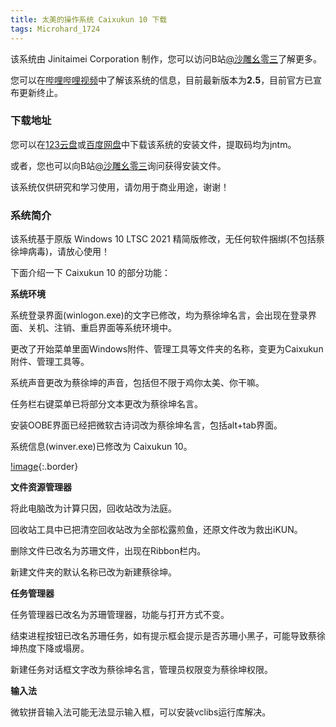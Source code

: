 ```yaml
---
title: 太美的操作系统 Caixukun 10 下载
tags: Microhard_1724
---
```


该系统由 Jinitaimei Corporation 制作，您可以访问B站[@沙雕幺零三](https://space.bilibili.com/1014355041)了解更多。

您可以在[哔哩哔哩视频](https://www.bilibili.com/video/BV1ie4y1V7VZ)中了解该系统的信息，目前最新版本为**2.5**，目前官方已宣布更新终止。

### 下载地址

您可以在[123云盘](https://www.123pan.com/s/0kjKVv-ngRgh)或[百度网盘](https://pan.baidu.com/s/1JAzOCEE4s32qIdg9Rgnj9Q?pwd=jntm)中下载该系统的安装文件，提取码均为jntm。

或者，您也可以向B站[@沙雕幺零三](https://space.bilibili.com/1014355041)询问获得安装文件。

该系统仅供研究和学习使用，请勿用于商业用途，谢谢！

### 系统简介

该系统基于原版 Windows 10 LTSC 2021 精简版修改，无任何软件捆绑(不包括蔡徐坤病毒)，请放心使用！

下面介绍一下 Caixukun 10 的部分功能：

**系统环境**

系统登录界面(winlogon.exe)的文字已修改，均为蔡徐坤名言，会出现在登录界面、关机、注销、重启界面等系统环境中。

更改了开始菜单里面Windows附件、管理工具等文件夹的名称，变更为Caixukun附件、管理工具等。

系统声音更改为蔡徐坤的声音，包括但不限于鸡你太美、你干嘛。

任务栏右键菜单已将部分文本更改为蔡徐坤名言。

安装OOBE界面已经把微软古诗词改为蔡徐坤名言，包括alt+tab界面。

系统信息(winver.exe)已修改为 Caixukun 10。

[!image](/70BB7CCE-D1FE-41A8-B5D6-90059EBBC9E5.jpeg){:.border}

**文件资源管理器**

将此电脑改为计算只因，回收站改为法庭。

回收站工具中已把清空回收站改为全部松露煎鱼，还原文件改为救出iKUN。

删除文件已改名为苏珊文件，出现在Ribbon栏内。

新建文件夹的默认名称已改为新建蔡徐坤。

**任务管理器**

任务管理器已改名为苏珊管理器，功能与打开方式不变。

结束进程按钮已改名苏珊任务，如有提示框会提示是否苏珊小黑子，可能导致蔡徐坤热度下降或塌房。

新建任务对话框文字改为蔡徐坤名言，管理员权限变为蔡徐坤权限。

**输入法**

微软拼音输入法可能无法显示输入框，可以安装vclibs运行库解决。
